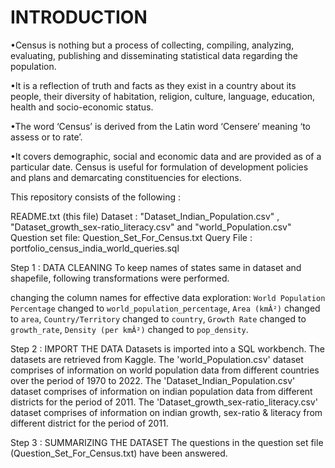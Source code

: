 # INTRODUCTION
•Census is nothing but a process of collecting, compiling, analyzing, evaluating, publishing and disseminating statistical data regarding the population.

•It is a reflection of truth and facts as they exist in a country about its people, their diversity of habitation, religion, culture, language, education, health and socio-economic status.

•The word ‘Census’ is derived from the Latin word ‘Censere’ meaning ‘to assess or to rate’.

•It covers demographic, social and economic data and are provided as of a particular date. Census is useful for formulation of development policies and plans and demarcating constituencies for elections.

This repository consists of the following :

README.txt (this file)
Dataset : "Dataset_Indian_Population.csv" , "Dataset_growth_sex-ratio_literacy.csv" and "world_Population.csv"
Question set file: Question_Set_For_Census.txt
Query File : portfolio_census_india_world_queries.sql

Step 1 : DATA CLEANING
To keep names of states same in dataset and shapefile, following transformations were performed.

changing the column names for effective data exploration: 
`World Population Percentage` changed to `world_population_percentage`,
`Area (kmÂ²)` changed to `area`,
`Country/Territory` changed to `country`,
`Growth Rate` changed to `growth_rate`,
`Density (per kmÂ²)` changed to `pop_density`.

Step 2 : IMPORT THE DATA
Datasets is imported into a SQL workbench.
The datasets are retrieved from Kaggle. 
The 'world_Population.csv' dataset comprises of information on world population data from different countries over the period of 1970 to 2022.
The 'Dataset_Indian_Population.csv' dataset comprises of information on indian population data from different districts for the period of 2011.
The 'Dataset_growth_sex-ratio_literacy.csv' dataset comprises of information on indian growth, sex-ratio & literacy from different district for the period of 2011.

Step 3 : SUMMARIZING THE DATASET
The questions in the question set file (Question_Set_For_Census.txt) have been answered.
